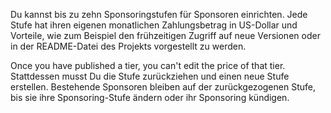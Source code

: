 Du kannst bis zu zehn Sponsoringstufen für Sponsoren einrichten. Jede Stufe hat ihren eigenen monatlichen Zahlungsbetrag in US-Dollar und Vorteile, wie zum Beispiel den frühzeitigen Zugriff auf neue Versionen oder in der README-Datei des Projekts vorgestellt zu werden.

Once you have published a tier, you can't edit the price of that tier. Stattdessen musst Du die Stufe zurückziehen und einen neue Stufe erstellen. Bestehende Sponsoren bleiben auf der zurückgezogenen Stufe, bis sie ihre Sponsoring-Stufe ändern oder ihr Sponsoring kündigen.
